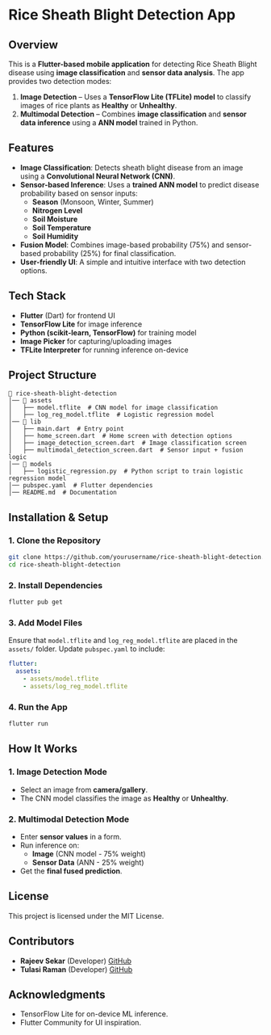 # Rice Sheath Blight Detection App

## Overview
This is a **Flutter-based mobile application** for detecting Rice Sheath Blight disease using **image classification** and **sensor data analysis**. The app provides two detection modes:

1. **Image Detection** – Uses a **TensorFlow Lite (TFLite) model** to classify images of rice plants as **Healthy** or **Unhealthy**.
2. **Multimodal Detection** – Combines **image classification** and **sensor data inference** using a **ANN model** trained in Python.

## Features
- **Image Classification**: Detects sheath blight disease from an image using a **Convolutional Neural Network (CNN)**.
- **Sensor-based Inference**: Uses a **trained ANN model** to predict disease probability based on sensor inputs:
  - **Season** (Monsoon, Winter, Summer)
  - **Nitrogen Level**
  - **Soil Moisture**
  - **Soil Temperature**
  - **Soil Humidity**
- **Fusion Model**: Combines image-based probability (75%) and sensor-based probability (25%) for final classification.
- **User-friendly UI**: A simple and intuitive interface with two detection options.

## Tech Stack
- **Flutter** (Dart) for frontend UI
- **TensorFlow Lite** for image inference
- **Python (scikit-learn, TensorFlow)** for training model
- **Image Picker** for capturing/uploading images
- **TFLite Interpreter** for running inference on-device

## Project Structure
```
📂 rice-sheath-blight-detection
│── 📂 assets
│   ├── model.tflite  # CNN model for image classification
│   ├── log_reg_model.tflite  # Logistic regression model
│── 📂 lib
│   ├── main.dart  # Entry point
│   ├── home_screen.dart  # Home screen with detection options
│   ├── image_detection_screen.dart  # Image classification screen
│   ├── multimodal_detection_screen.dart  # Sensor input + fusion logic
│── 📂 models
│   ├── logistic_regression.py  # Python script to train logistic regression model
│── pubspec.yaml  # Flutter dependencies
│── README.md  # Documentation
```

## Installation & Setup
### **1. Clone the Repository**
```sh
git clone https://github.com/yourusername/rice-sheath-blight-detection.git
cd rice-sheath-blight-detection
```

### **2. Install Dependencies**
```sh
flutter pub get
```

### **3. Add Model Files**
Ensure that `model.tflite` and `log_reg_model.tflite` are placed in the `assets/` folder.
Update `pubspec.yaml` to include:
```yaml
flutter:
  assets:
    - assets/model.tflite
    - assets/log_reg_model.tflite
```

### **4. Run the App**
```sh
flutter run
```

## How It Works
### **1. Image Detection Mode**
- Select an image from **camera/gallery**.
- The CNN model classifies the image as **Healthy** or **Unhealthy**.

### **2. Multimodal Detection Mode**
- Enter **sensor values** in a form.
- Run inference on:
  - **Image** (CNN model - 75% weight)
  - **Sensor Data** (ANN - 25% weight)
- Get the **final fused prediction**.


## License
This project is licensed under the MIT License.

## Contributors
- **Rajeev Sekar** (Developer)
  [GitHub](https://github.com/RajeevSekar)
- **Tulasi Raman** (Developer)
  [GitHub](https://github.com/ItsTulasiRaman)

## Acknowledgments
- TensorFlow Lite for on-device ML inference.
- Flutter Community for UI inspiration.

